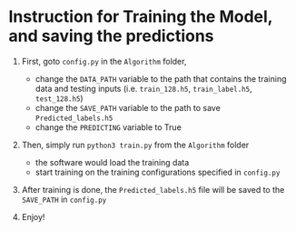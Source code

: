 # Instruction for Training the Model, and saving the predictions

1. First, goto `config.py` in the `Algorithm` folder,
    - change the `DATA_PATH` variable to the path that contains the training data and testing inputs (i.e. `train_128.h5`, `train_label.h5`, `test_128.h5`)
    - change the `SAVE_PATH` variable to the path to save `Predicted_labels.h5`
    - change the `PREDICTING` variable to True

2. Then, simply run `python3 train.py` from the `Algorithm` folder
    - the software would load the training data
    - start training on the training configurations specified in `config.py`

3. After training is done, the `Predicted_labels.h5` file will be saved to the `SAVE_PATH` in `config.py`

4. Enjoy!


